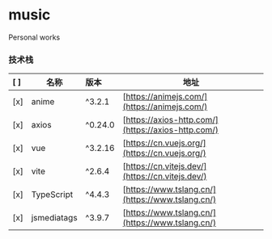# music

Personal works

### 技术栈

| [ ]  | 名称          | 版本      | 地址                                                 |
|:-----|-------------|:--------|----------------------------------------------------|
| [x]  | anime       | ^3.2.1  | [https://animejs.com/](https://animejs.com/)       |
| [x]  | axios       | ^0.24.0 | [https://axios-http.com/](https://axios-http.com/) |
| [x]  | vue         | ^3.2.16 | [https://cn.vuejs.org/](https://cn.vuejs.org/)     |
| [x]  | vite        | ^2.6.4  | [https://cn.vitejs.dev/](https://cn.vitejs.dev/)   |
| [x]  | TypeScript  | ^4.4.3  | [https://www.tslang.cn/](https://www.tslang.cn/)   |
| [x]  | jsmediatags | ^3.9.7  | [https://www.tslang.cn/](https://www.tslang.cn/)   |
